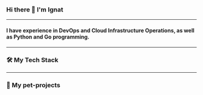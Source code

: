 ### Hi there 👋 I'm Ignat
___
#### I have experience in DevOps and Cloud Infrastructure Operations, as well as Python and Go programming. 
<!--
**ignatstrelets/ignatstrelets** is a ✨ _special_ ✨ repository because its `README.md` (this file) appears on your GitHub profile.

Here are some ideas to get you started:

- 🔭 I’m currently working on ...
- 🌱 I’m currently learning ...
- 👯 I’m looking to collaborate on ...
- 🤔 I’m looking for help with ...
- 💬 Ask me about ...
- 📫 How to reach me: ...
- 😄 Pronouns: ...
- ⚡ Fun fact: ...
-->
----
### 🛠 My Tech Stack
----
### 🐶 My pet-projects
